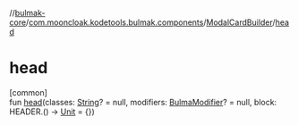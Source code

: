 //[bulmak-core](../../../index.md)/[com.mooncloak.kodetools.bulmak.components](../index.md)/[ModalCardBuilder](index.md)/[head](head.md)

# head

[common]\
fun [head](head.md)(classes: [String](https://kotlinlang.org/api/core/kotlin-stdlib/kotlin/-string/index.html)? = null, modifiers: [BulmaModifier](../../com.mooncloak.kodetools.bulmak.modifier/-bulma-modifier/index.md)? = null, block: HEADER.() -&gt; [Unit](https://kotlinlang.org/api/core/kotlin-stdlib/kotlin/-unit/index.html) = {})
